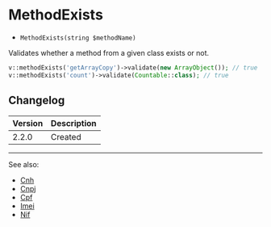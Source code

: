 # MethodExists

- `MethodExists(string $methodName)`

Validates whether a method from a given class exists or not.

```php
v::methodExists('getArrayCopy')->validate(new ArrayObject()); // true
v::methodExists('count')->validate(Countable::class); // true
```

[categorization]: Introspection


## Changelog

Version | Description
--------|-------------
  2.2.0 | Created

***
See also:

- [Cnh](Cnh.md)
- [Cnpj](Cnpj.md)
- [Cpf](Cpf.md)
- [Imei](Imei.md)
- [Nif](Nif.md)
